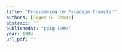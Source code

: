 ```yaml
---
title: "Programming by Paradigm Transfer"
authors: [Roger G. Stone]
abstract: ""
publishedAt: "ppig-1994"
year: 1994
url_pdf: ""
---
```

